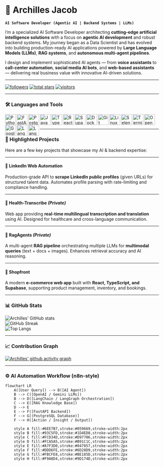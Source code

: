 # 🤖 Archilles Jacob

**`AI Software Developer (Agentic AI | Backend Systems | LLMs)`**

I’m a specialized AI Software Developer architecting **cutting-edge artificial intelligence solutions** with a focus on **agentic AI development** and robust backend systems. My journey began as a Data Scientist and has evolved into building production-ready AI applications powered by **Large Language Models (LLMs)**, **RAG systems**, and **autonomous multi-agent pipelines**.  

I design and implement sophisticated AI agents — from **voice assistants** to **call-center automation**, **social media AI bots**, and **web-based assistants** — delivering real business value with innovative AI-driven solutions.

---

<p align="left">
   <a href="https://github.com/Archillesjakins?tab=followers">
      <img alt="followers" title="Follow me on GitHub" src="https://custom-icon-badges.demolab.com/github/followers/Archillesjakins?color=236ad3&labelColor=1155ba&style=for-the-badge&logo=person-add&label=Follow&logoColor=white"/></a>
   <a href="https://github.com/Archillesjakins?tab=repositories&sort=stargazers">
      <img alt="total stars" title="Total stars on GitHub" src="https://custom-icon-badges.demolab.com/github/stars/Archillesjakins?color=55960c&style=for-the-badge&labelColor=488207&logo=star"/></a>
   <a href="https://visitor-badge.laobi.icu/badge?page_id=Archillesjakins.Archillesjakins">
      <img alt="visitors" title="Profile views" src="https://visitor-badge.laobi.icu/badge?page_id=Archillesjakins.Archillesjakins"/></a>
</p>

---

### 🛠️ Languages and Tools

<img align="left" alt="Python" width="35px" src="https://cdn.jsdelivr.net/gh/devicons/devicon/icons/python/python-original.svg"/>
<img align="left" alt="FastAPI" width="35px" src="https://cdn.jsdelivr.net/gh/devicons/devicon/icons/fastapi/fastapi-original.svg"/>
<img align="left" alt="PostgreSQL" width="35px" src="https://cdn.jsdelivr.net/gh/devicons/devicon/icons/postgresql/postgresql-original.svg"/>
<img align="left" alt="JavaScript" width="35px" src="https://cdn.jsdelivr.net/gh/devicons/devicon/icons/javascript/javascript-plain.svg"/>
<img align="left" alt="TypeScript" width="35px" src="https://cdn.jsdelivr.net/gh/devicons/devicon/icons/typescript/typescript-original.svg"/>
<img align="left" alt="React" width="35px" src="https://cdn.jsdelivr.net/gh/devicons/devicon/icons/react/react-original.svg"/>
<img align="left" alt="Supabase" width="35px" src="https://avatars.githubusercontent.com/u/54469796?s=200&v=4"/>
<img align="left" alt="Docker" width="35px" src="https://cdn.jsdelivr.net/gh/devicons/devicon/icons/docker/docker-original.svg"/>
<img align="left" alt="Git" width="35px" src="https://cdn.jsdelivr.net/gh/devicons/devicon/icons/git/git-original.svg"/>
<img align="left" alt="Linux" width="35px" src="https://cdn.jsdelivr.net/gh/devicons/devicon/icons/linux/linux-original.svg"/>
<img align="left" alt="Selenium" width="35px" src="https://cdn.jsdelivr.net/gh/devicons/devicon/icons/selenium/selenium-original.svg"/>
<img align="left" alt="Terminal" width="35px" src="https://cdn.jsdelivr.net/gh/devicons/devicon/icons/bash/bash-original.svg"/>
<img align="left" alt="OpenAI" width="35px" src="https://cdn.jsdelivr.net/gh/simple-icons/simple-icons/icons/openai.svg"/>
<img align="left" alt="Google Gemini" width="35px" src="https://avatars.githubusercontent.com/u/130453360?s=200&v=4"/>
<img align="left" alt="LangChain" width="35px" src="https://raw.githubusercontent.com/hwchase17/langchain/master/docs/static/img/favicon.ico"/>
<img align="left" alt="LangGraph" width="35px" src="https://avatars.githubusercontent.com/u/141622106?s=200&v=4"/>
<br /><br />

---

### 🚀 Highlighted Projects

Here are a few key projects that showcase my AI & backend expertise:  

---

#### 📌 LinkedIn Web Automation  
Production-grade API to **scrape LinkedIn public profiles** (given URLs) for structured talent data. Automates profile parsing with rate-limiting and compliance handling.

---

#### 📌 Health-Transcribe *(Private)*  
Web app providing **real-time multilingual transcription and translation** using AI. Designed for healthcare and cross-language communication.

---

#### 📌 RagAgents *(Private)*  
A multi-agent **RAG pipeline** orchestrating multiple LLMs for **multimodal queries** (text + docs + images). Enhances retrieval accuracy and AI reasoning.

---

#### 📌 Shopfront  
A modern **e-commerce web app** built with **React, TypeScript, and Supabase**, supporting product management, inventory, and bookings.

---

### 📊 GitHub Stats

![Archilles' GitHub stats](https://github-readme-stats.vercel.app/api?username=Archillesjakins&show_icons=true&theme=tokyonight)  
![GitHub Streak](https://streak-stats.demolab.com?user=Archillesjakins&theme=tokyonight&border_radius=4.5)  
![Top Langs](https://github-readme-stats.vercel.app/api/top-langs/?username=Archillesjakins&layout=compact&theme=tokyonight)  

---

### 📈 Contribution Graph
[![Archilles' github activity graph](https://github-readme-activity-graph.vercel.app/graph?username=Archillesjakins&theme=tokyo-night)](https://github.com/ashutosh00710/github-readme-activity-graph)

---

### ⚙️ AI Automation Workflow (n8n-style)

```mermaid
flowchart LR
    A([User Query]) --> B([AI Agent])
    B --> C([OpenAI / Gemini LLMs])
    B --> D([LangChain / LangGraph Orchestration])
    C --> E([RAG Knowledge Base])
    D --> E
    E --> F([FastAPI Backend])
    F --> G[(PostgreSQL Database)]
    F --> H([Action / Insight / Output])
    
    style A fill:#6EE7B7,stroke:#059669,stroke-width:2px
    style B fill:#93C5FD,stroke:#1D4ED8,stroke-width:2px
    style C fill:#FCD34D,stroke:#D97706,stroke-width:2px
    style D fill:#FCA5A5,stroke:#B91C1C,stroke-width:2px
    style E fill:#A7F3D0,stroke:#047857,stroke-width:2px
    style F fill:#DDD6FE,stroke:#6D28D9,stroke-width:2px
    style G fill:#FBCFE8,stroke:#BE185D,stroke-width:2px
    style H fill:#F9A8D4,stroke:#9D174D,stroke-width:2px
